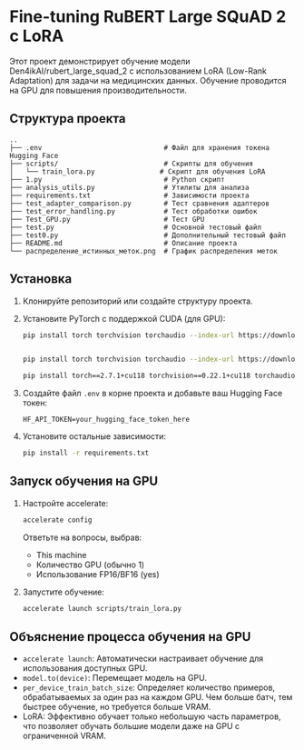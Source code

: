 # Fine-tuning RuBERT Large SQuAD 2 с LoRA 

Этот проект демонстрирует обучение модели Den4ikAI/rubert_large_squad_2 с использованием LoRA (Low-Rank Adaptation) для задачи на медицинских данных. Обучение проводится на GPU для повышения производительности.

## Структура проекта

```
..
├── .env                              # Файл для хранения токена Hugging Face
├── scripts/                          # Скрипты для обучения
│   └── train_lora.py                # Скрипт для обучения LoRA
├── 1.py                              # Python скрипт
├── analysis_utils.py                 # Утилиты для анализа
├── requirements.txt                  # Зависимости проекта
├── test_adapter_comparison.py        # Тест сравнения адаптеров
├── test_error_handling.py            # Тест обработки ошибок
├── Test_GPU.py                       # Тест GPU
├── test.py                           # Основной тестовый файл
├── test0.py                          # Дополнительный тестовый файл
├── README.md                         # Описание проекта
└── распределение_истинных_меток.png  # График распределения меток
```

## Установка

1. Клонируйте репозиторий или создайте структуру проекта.

2. Установите PyTorch с поддержкой CUDA (для GPU):
   ```bash
   pip install torch torchvision torchaudio --index-url https://download.pytorch.org/whl/cu118

   
   pip install torch torchvision torchaudio --index-url https://download.pytorch.org/whl/cu118
   
   pip install torch==2.7.1+cu118 torchvision==0.22.1+cu118 torchaudio==2.7.1+cu118 --index-url https://download.pytorch.org/whl/cu118
   ```

3. Создайте файл `.env` в корне проекта и добавьте ваш Hugging Face токен:
   ```
   HF_API_TOKEN=your_hugging_face_token_here
   ```

4. Установите остальные зависимости:
   ```bash
   pip install -r requirements.txt
   ```

## Запуск обучения на GPU

1. Настройте accelerate:
   ```bash
   accelerate config
   ```
   Ответьте на вопросы, выбрав:
   - This machine
   - Количество GPU (обычно 1)
   - Использование FP16/BF16 (yes)

2. Запустите обучение:
   ```bash
   accelerate launch scripts/train_lora.py
   ```

## Объяснение процесса обучения на GPU

- `accelerate launch`: Автоматически настраивает обучение для использования доступных GPU.
- `model.to(device)`: Перемещает модель на GPU.
- `per_device_train_batch_size`: Определяет количество примеров, обрабатываемых за один раз на каждом GPU. Чем больше батч, тем быстрее обучение, но требуется больше VRAM.
- LoRA: Эффективно обучает только небольшую часть параметров, что позволяет обучать большие модели даже на GPU с ограниченной VRAM.




